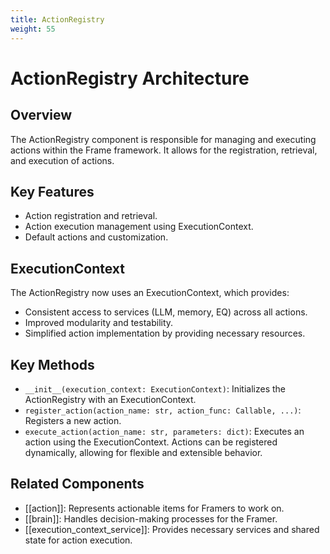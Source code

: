 ```yaml
---
title: ActionRegistry
weight: 55
---
```


# ActionRegistry Architecture

## Overview

The ActionRegistry component is responsible for managing and executing actions within the Frame framework. It allows for the registration, retrieval, and execution of actions.

## Key Features

- Action registration and retrieval.
- Action execution management using ExecutionContext.
- Default actions and customization.

## ExecutionContext

The ActionRegistry now uses an ExecutionContext, which provides:

- Consistent access to services (LLM, memory, EQ) across all actions.
- Improved modularity and testability.
- Simplified action implementation by providing necessary resources.

## Key Methods

- `__init__(execution_context: ExecutionContext)`: Initializes the ActionRegistry with an ExecutionContext.
- `register_action(action_name: str, action_func: Callable, ...)`: Registers a new action.
- `execute_action(action_name: str, parameters: dict)`: Executes an action using the ExecutionContext. Actions can be registered dynamically, allowing for flexible and extensible behavior.

## Related Components

- [[action]]: Represents actionable items for Framers to work on.
- [[brain]]: Handles decision-making processes for the Framer.
- [[execution_context_service]]: Provides necessary services and shared state for action execution.
